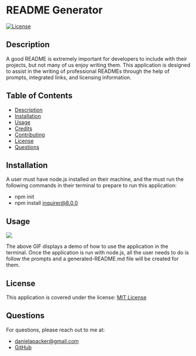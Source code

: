 # README Generator

[![License](https://img.shields.io/badge/License-MIT-yellow.svg)](https://opensource.org/licenses/MIT)

## Description

A good README is extremely important for developers to include with their projects, but not many of us enjoy writing them. This application is designed to assist in the writing of professional READMEs through the help of prompts, integrated links, and licensing information.

## Table of Contents

- [Description](#description)
- [Installation](#installation)
- [Usage](#usage)
- [Credits](#credits)
- [Contributing](#contributing)
- [License](#license)
- [Questions](#questions)

## Installation

A user must have node.js installed on their machine, and the must run the following commands in their terminal to prepare to run this application:

- npm init
- npm install inquirer@8.0.0

## Usage

<img src="./Develop/README-generator-demo.gif">

The above GIF displays a demo of how to use the application in the terminal. Once the application is run with node.js, all the user needs to do is follow the prompts and a generated-README.md file will be created for them.

## License

This application is covered under the license: [MIT License](https://opensource.org/licenses/MIT)

## Questions

For questions, please reach out to me at:

- danielapacker@gmail.com
- [GitHub](https://github.com/dpackaz)

